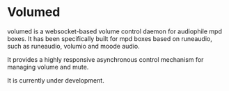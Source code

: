 # Volumed

volumed is a websocket-based volume control daemon for audiophile mpd
boxes.  It has been specifically built for mpd boxes based on runeaudio,
such as runeaudio, volumio and moode audio.

It provides a highly responsive asynchronous control mechanism for
managing volume and mute.

It is currently under development.
